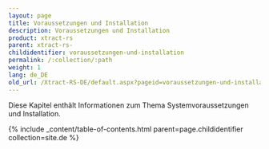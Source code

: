 ```yaml
---
layout: page
title: Voraussetzungen und Installation
description: Voraussetzungen und Installation
product: xtract-rs
parent: xtract-rs-
childidentifier: voraussetzungen-und-installation
permalink: /:collection/:path
weight: 1
lang: de_DE
old_url: /Xtract-RS-DE/default.aspx?pageid=voraussetzungen-und-installation
---
```


Diese Kapitel enthält Informationen zum Thema Systemvoraussetzungen und Installation.

{% include _content/table-of-contents.html parent=page.childidentifier collection=site.de %}
